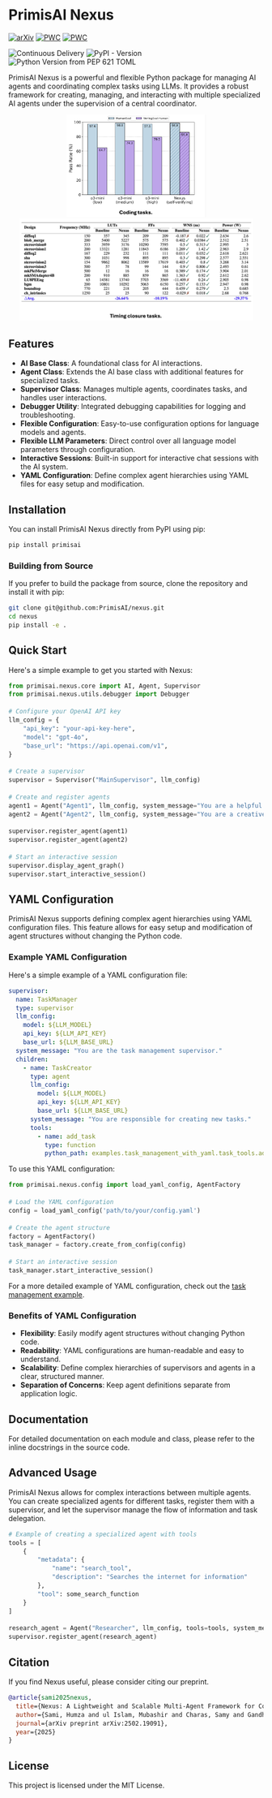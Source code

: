 # PrimisAI Nexus
[![arXiv](https://img.shields.io/badge/arXiv-2502.19091-b31b1b.svg)](https://arxiv.org/abs/2502.19091) [![PWC](https://img.shields.io/endpoint.svg?url=https://paperswithcode.com/badge/nexus-a-lightweight-and-scalable-multi-agent/code-generation-on-verilogeval)](https://paperswithcode.com/sota/code-generation-on-verilogeval?p=nexus-a-lightweight-and-scalable-multi-agent) [![PWC](https://img.shields.io/endpoint.svg?url=https://paperswithcode.com/badge/nexus-a-lightweight-and-scalable-multi-agent/code-generation-on-humaneval)](https://paperswithcode.com/sota/code-generation-on-humaneval?p=nexus-a-lightweight-and-scalable-multi-agent)

![Continuous Delivery](https://github.com/PrimisAI/nexus/actions/workflows/cd.yaml/badge.svg) ![PyPI - Version](https://img.shields.io/pypi/v/primisai)
 ![Python Version from PEP 621 TOML](https://img.shields.io/python/required-version-toml?tomlFilePath=https%3A%2F%2Fraw.githubusercontent.com%2FPrimisAI%2Fnexus%2Fmain%2Fpyproject.toml)

PrimisAI Nexus is a powerful and flexible Python package for managing AI agents and coordinating complex tasks using LLMs. It provides a robust framework for creating, managing, and interacting with multiple specialized AI agents under the supervision of a central coordinator.

<div align="center">
<img src="./examples/images/performance-coding.png" width="275"> <img src="./examples/images/performance-timing-closure.png" width="461">
</div>

## Features

- **AI Base Class**: A foundational class for AI interactions.
- **Agent Class**: Extends the AI base class with additional features for specialized tasks.
- **Supervisor Class**: Manages multiple agents, coordinates tasks, and handles user interactions.
- **Debugger Utility**: Integrated debugging capabilities for logging and troubleshooting.
- **Flexible Configuration**: Easy-to-use configuration options for language models and agents.
- **Flexible LLM Parameters**: Direct control over all language model parameters through configuration.
- **Interactive Sessions**: Built-in support for interactive chat sessions with the AI system.
- **YAML Configuration**: Define complex agent hierarchies using YAML files for easy setup and modification.

## Installation

You can install PrimisAI Nexus directly from PyPI using pip:

```bash
pip install primisai
```

### Building from Source

If you prefer to build the package from source, clone the repository and install it with pip:

```bash
git clone git@github.com:PrimisAI/nexus.git
cd nexus
pip install -e .
```

## Quick Start

Here's a simple example to get you started with Nexus:

```python
from primisai.nexus.core import AI, Agent, Supervisor
from primisai.nexus.utils.debugger import Debugger

# Configure your OpenAI API key
llm_config = {
    "api_key": "your-api-key-here",
    "model": "gpt-4o",
    "base_url": "https://api.openai.com/v1",
}

# Create a supervisor
supervisor = Supervisor("MainSupervisor", llm_config)

# Create and register agents
agent1 = Agent("Agent1", llm_config, system_message="You are a helpful assistant.")
agent2 = Agent("Agent2", llm_config, system_message="You are a creative writer.")

supervisor.register_agent(agent1)
supervisor.register_agent(agent2)

# Start an interactive session
supervisor.display_agent_graph()
supervisor.start_interactive_session()
```

## YAML Configuration

PrimisAI Nexus supports defining complex agent hierarchies using YAML configuration files. This feature allows for easy setup and modification of agent structures without changing the Python code.

### Example YAML Configuration

Here's a simple example of a YAML configuration file:

```yaml
supervisor:
  name: TaskManager
  type: supervisor
  llm_config:
    model: ${LLM_MODEL}
    api_key: ${LLM_API_KEY}
    base_url: ${LLM_BASE_URL}
  system_message: "You are the task management supervisor."
  children:
    - name: TaskCreator
      type: agent
      llm_config:
        model: ${LLM_MODEL}
        api_key: ${LLM_API_KEY}
        base_url: ${LLM_BASE_URL}
      system_message: "You are responsible for creating new tasks."
      tools:
        - name: add_task
          type: function
          python_path: examples.task_management_with_yaml.task_tools.add_task
```

To use this YAML configuration:

```python
from primisai.nexus.config import load_yaml_config, AgentFactory

# Load the YAML configuration
config = load_yaml_config('path/to/your/config.yaml')

# Create the agent structure
factory = AgentFactory()
task_manager = factory.create_from_config(config)

# Start an interactive session
task_manager.start_interactive_session()
```

For a more detailed example of YAML configuration, check out the [task management example](examples/task_management_with_yaml).

### Benefits of YAML Configuration

- **Flexibility**: Easily modify agent structures without changing Python code.
- **Readability**: YAML configurations are human-readable and easy to understand.
- **Scalability**: Define complex hierarchies of supervisors and agents in a clear, structured manner.
- **Separation of Concerns**: Keep agent definitions separate from application logic.

## Documentation

For detailed documentation on each module and class, please refer to the inline docstrings in the source code.

## Advanced Usage

PrimisAI Nexus allows for complex interactions between multiple agents. You can create specialized agents for different tasks, register them with a supervisor, and let the supervisor manage the flow of information and task delegation.

```python
# Example of creating a specialized agent with tools
tools = [
    {
        "metadata": {
            "name": "search_tool",
            "description": "Searches the internet for information"
        },
        "tool": some_search_function
    }
]

research_agent = Agent("Researcher", llm_config, tools=tools, system_message="You are a research assistant.", use_tools=True)
supervisor.register_agent(research_agent)
```

## Citation
If you find Nexus useful, please consider citing our preprint.
```bibtex
@article{sami2025nexus,
  title={Nexus: A Lightweight and Scalable Multi-Agent Framework for Complex Tasks Automation},
  author={Sami, Humza and ul Islam, Mubashir and Charas, Samy and Gandhi, Asav and Gaillardon, Pierre-Emmanuel and Tenace, Valerio},
  journal={arXiv preprint arXiv:2502.19091},
  year={2025}
}
```
## License

This project is licensed under the MIT License.
